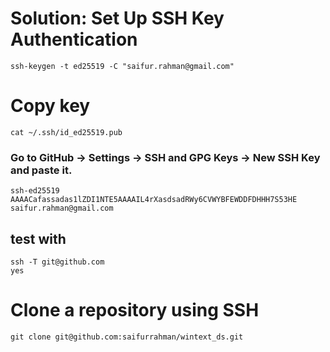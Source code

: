 # Solution: Set Up SSH Key Authentication
```
ssh-keygen -t ed25519 -C "saifur.rahman@gmail.com"
```

# Copy key
```
cat ~/.ssh/id_ed25519.pub
```

### Go to GitHub → Settings → SSH and GPG Keys → New SSH Key and paste it.
```
ssh-ed25519 AAAACafassadas1lZDI1NTE5AAAAIL4rXasdsadRWy6CVWYBFEWDDFDHHH7S53HE saifur.rahman@gmail.com

```

## test with
```
ssh -T git@github.com
yes
```

# Clone a repository using SSH
```
git clone git@github.com:saifurrahman/wintext_ds.git
```